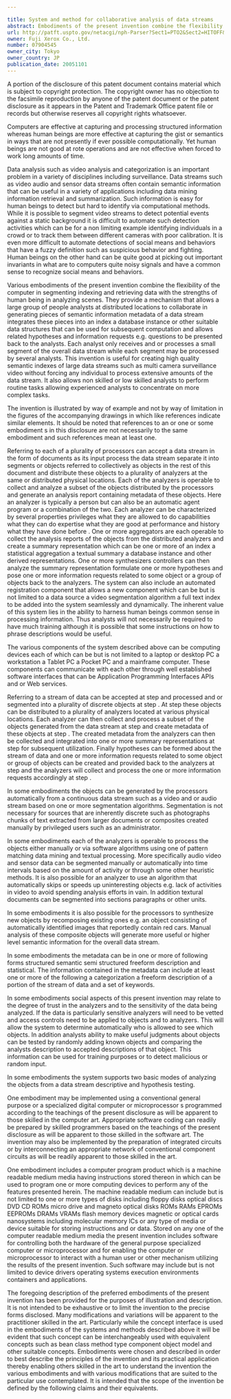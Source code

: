 ```yaml
---

title: System and method for collaborative analysis of data streams
abstract: Embodiments of the present invention combine the flexibility of the computer in segmenting, indexing, and retrieving data with the strengths of people in analyzing scenes. They provide a mechanism that allows a group of analyzers at distributed locations to collaborate in generating pieces of semantic information of a data stream, integrates these pieces into a summary representation that can be used for subsequent computation, and allows related hypotheses and information requests to be presented back to the analyzers. This description is not intended to be a complete description of, or limit the scope of, the invention. Other features, aspects, and objects of the invention can be obtained from a review of the specification, the figures, and the claims.
url: http://patft.uspto.gov/netacgi/nph-Parser?Sect1=PTO2&Sect2=HITOFF&p=1&u=%2Fnetahtml%2FPTO%2Fsearch-adv.htm&r=1&f=G&l=50&d=PALL&S1=07904545&OS=07904545&RS=07904545
owner: Fuji Xerox Co., Ltd.
number: 07904545
owner_city: Tokyo
owner_country: JP
publication_date: 20051101
---
```

A portion of the disclosure of this patent document contains material which is subject to copyright protection. The copyright owner has no objection to the facsimile reproduction by anyone of the patent document or the patent disclosure as it appears in the Patent and Trademark Office patent file or records but otherwise reserves all copyright rights whatsoever.

Computers are effective at capturing and processing structured information whereas human beings are more effective at capturing the gist or semantics in ways that are not presently if ever possible computationally. Yet human beings are not good at rote operations and are not effective when forced to work long amounts of time.

Data analysis such as video analysis and categorization is an important problem in a variety of disciplines including surveillance. Data streams such as video audio and sensor data streams often contain semantic information that can be useful in a variety of applications including data mining information retrieval and summarization. Such information is easy for human beings to detect but hard to identify via computational methods. While it is possible to segment video streams to detect potential events against a static background it is difficult to automate such detection activities which can be for a non limiting example identifying individuals in a crowd or to track them between different cameras with poor calibration. It is even more difficult to automate detections of social means and behaviors that have a fuzzy definition such as suspicious behavior and fighting. Human beings on the other hand can be quite good at picking out important invariants in what are to computers quite noisy signals and have a common sense to recognize social means and behaviors.

Various embodiments of the present invention combine the flexibility of the computer in segmenting indexing and retrieving data with the strengths of human being in analyzing scenes. They provide a mechanism that allows a large group of people analysts at distributed locations to collaborate in generating pieces of semantic information metadata of a data stream integrates these pieces into an index a database instance or other suitable data structures that can be used for subsequent computation and allows related hypotheses and information requests e.g. questions to be presented back to the analysts. Each analyst only receives and or processes a small segment of the overall data stream while each segment may be processed by several analysts. This invention is useful for creating high quality semantic indexes of large data streams such as multi camera surveillance video without forcing any individual to process extensive amounts of the data stream. It also allows non skilled or low skilled analysts to perform routine tasks allowing experienced analysts to concentrate on more complex tasks.

The invention is illustrated by way of example and not by way of limitation in the figures of the accompanying drawings in which like references indicate similar elements. It should be noted that references to an or one or some embodiment s in this disclosure are not necessarily to the same embodiment and such references mean at least one.

Referring to each of a plurality of processors can accept a data stream in the form of documents as its input process the data stream separate it into segments or objects referred to collectively as objects in the rest of this document and distribute these objects to a plurality of analyzers at the same or distributed physical locations. Each of the analyzers is operable to collect and analyze a subset of the objects distributed by the processors and generate an analysis report containing metadata of these objects. Here an analyzer is typically a person but can also be an automatic agent program or a combination of the two. Each analyzer can be characterized by several properties privileges what they are allowed to do capabilities what they can do expertise what they are good at performance and history what they have done before . One or more aggregators are each operable to collect the analysis reports of the objects from the distributed analyzers and create a summary representation which can be one or more of an index a statistical aggregation a textual summary a database instance and other derived representations. One or more synthesizers controllers can then analyze the summary representation formulate one or more hypotheses and pose one or more information requests related to some object or a group of objects back to the analyzers. The system can also include an automated registration component that allows a new component which can be but is not limited to a data source a video segmentation algorithm a full text index to be added into the system seamlessly and dynamically. The inherent value of this system lies in the ability to harness human beings common sense in processing information. Thus analysts will not necessarily be required to have much training although it is possible that some instructions on how to phrase descriptions would be useful.

The various components of the system described above can be computing devices each of which can be but is not limited to a laptop or desktop PC a workstation a Tablet PC a Pocket PC and a mainframe computer. These components can communicate with each other through well established software interfaces that can be Application Programming Interfaces APIs and or Web services.

Referring to a stream of data can be accepted at step and processed and or segmented into a plurality of discrete objects at step . At step these objects can be distributed to a plurality of analyzers located at various physical locations. Each analyzer can then collect and process a subset of the objects generated from the data stream at step and create metadata of these objects at step . The created metadata from the analyzers can then be collected and integrated into one or more summary representations at step for subsequent utilization. Finally hypotheses can be formed about the stream of data and one or more information requests related to some object or group of objects can be created and provided back to the analyzers at step and the analyzers will collect and process the one or more information requests accordingly at step .

In some embodiments the objects can be generated by the processors automatically from a continuous data stream such as a video and or audio stream based on one or more segmentation algorithms. Segmentation is not necessary for sources that are inherently discrete such as photographs chunks of text extracted from larger documents or composites created manually by privileged users such as an administrator.

In some embodiments each of the analyzers is operable to process the objects either manually or via software algorithms using one of pattern matching data mining and textual processing. More specifically audio video and sensor data can be segmented manually or automatically into time intervals based on the amount of activity or through some other heuristic methods. It is also possible for an analyzer to use an algorithm that automatically skips or speeds up uninteresting objects e.g. lack of activities in video to avoid spending analysis efforts in vain. In addition textural documents can be segmented into sections paragraphs or other units.

In some embodiments it is also possible for the processors to synthesize new objects by recomposing existing ones e.g. an object consisting of automatically identified images that reportedly contain red cars. Manual analysis of these composite objects will generate more useful or higher level semantic information for the overall data stream.

In some embodiments the metadata can be in one or more of following forms structured semantic semi structured freeform description and statistical. The information contained in the metadata can include at least one or more of the following a categorization a freeform description of a portion of the stream of data and a set of keywords.

In some embodiments social aspects of this present invention may relate to the degree of trust in the analyzers and to the sensitivity of the data being analyzed. If the data is particularly sensitive analyzers will need to be vetted and access controls need to be applied to objects and to analyzers. This will allow the system to determine automatically who is allowed to see which objects. In addition analysts ability to make useful judgments about objects can be tested by randomly adding known objects and comparing the analysts description to accepted descriptions of that object. This information can be used for training purposes or to detect malicious or random input.

In some embodiments the system supports two basic modes of analyzing the objects from a data stream descriptive and hypothesis testing.

One embodiment may be implemented using a conventional general purpose or a specialized digital computer or microprocessor s programmed according to the teachings of the present disclosure as will be apparent to those skilled in the computer art. Appropriate software coding can readily be prepared by skilled programmers based on the teachings of the present disclosure as will be apparent to those skilled in the software art. The invention may also be implemented by the preparation of integrated circuits or by interconnecting an appropriate network of conventional component circuits as will be readily apparent to those skilled in the art.

One embodiment includes a computer program product which is a machine readable medium media having instructions stored thereon in which can be used to program one or more computing devices to perform any of the features presented herein. The machine readable medium can include but is not limited to one or more types of disks including floppy disks optical discs DVD CD ROMs micro drive and magneto optical disks ROMs RAMs EPROMs EEPROMs DRAMs VRAMs flash memory devices magnetic or optical cards nanosystems including molecular memory ICs or any type of media or device suitable for storing instructions and or data. Stored on any one of the computer readable medium media the present invention includes software for controlling both the hardware of the general purpose specialized computer or microprocessor and for enabling the computer or microprocessor to interact with a human user or other mechanism utilizing the results of the present invention. Such software may include but is not limited to device drivers operating systems execution environments containers and applications.

The foregoing description of the preferred embodiments of the present invention has been provided for the purposes of illustration and description. It is not intended to be exhaustive or to limit the invention to the precise forms disclosed. Many modifications and variations will be apparent to the practitioner skilled in the art. Particularly while the concept interface is used in the embodiments of the systems and methods described above it will be evident that such concept can be interchangeably used with equivalent concepts such as bean class method type component object model and other suitable concepts. Embodiments were chosen and described in order to best describe the principles of the invention and its practical application thereby enabling others skilled in the art to understand the invention the various embodiments and with various modifications that are suited to the particular use contemplated. It is intended that the scope of the invention be defined by the following claims and their equivalents.

